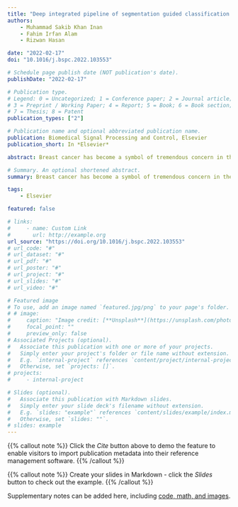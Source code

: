 ```yaml
---
title: "Deep integrated pipeline of segmentation guided classification of breast cancer from ultrasound images"
authors:
    - Muhammad Sakib Khan Inan
    - Fahim Irfan Alam
    - Rizwan Hasan

date: "2022-02-17"
doi: "10.1016/j.bspc.2022.103553"

# Schedule page publish date (NOT publication's date).
publishDate: "2022-02-17"

# Publication type.
# Legend: 0 = Uncategorized; 1 = Conference paper; 2 = Journal article;
# 3 = Preprint / Working Paper; 4 = Report; 5 = Book; 6 = Book section;
# 7 = Thesis; 8 = Patent
publication_types: ["2"]

# Publication name and optional abbreviated publication name.
publication: Biomedical Signal Processing and Control, Elsevier
publication_short: In *Elsevier*

abstract: Breast cancer has become a symbol of tremendous concern in the modern world, as it is one of the major causes of cancer mortality worldwide. In this regard, breast ultrasonography images are frequently utilized by doctors to diagnose breast cancer at an early stage. However, the complex artifacts and heavily noised breast ultrasonography images make diagnosis a great challenge. Furthermore, the ever-increasing number of patients being screened for breast cancer necessitates the use of automated end-to-end technology for highly accurate diagnosis at a low cost and in a short time. In this concern, to develop an end-to-end integrated pipeline for breast ultrasonography image classification, we conducted an exhaustive analysis of image preprocessing methods such as K Means++ and SLIC, as well as four transfer learning models such as VGG16, VGG19, DenseNet121, and ResNet50. With a Dice-coefficient score of 63.4 in the segmentation stage and accuracy and an F1-Score (Benign) of 73.72 percent and 78.92 percent in the classification stage, the combination of SLIC, UNET, and VGG16 outperformed all other integrated combinations. Finally, we have proposed an end to end integrated automated pipelining framework which includes preprocessing with SLIC to capture super-pixel features from the complex artifact of ultrasonography images, complementing semantic segmentation with modified U-Net, leading to breast tumor classification using a transfer learning approach with a pre-trained VGG16 and a densely connected neural network. The proposed automated pipeline can be effectively implemented to assist medical practitioners in making more accurate and timely diagnoses of breast cancer.

# Summary. An optional shortened abstract.
summary: Breast cancer has become a symbol of tremendous concern in the modern world, as it is one of the major causes of cancer mortality worldwide. In this regard, breast ultrasonography images are frequently utilized by doctors to diagnose breast cancer at an early stage. However, the complex artifacts and heavily noised breast ultrasonography images make diagnosis a great challenge. Furthermore, the ever-increasing number of patients being screened for breast cancer necessitates the use of automated end-to-end technology for highly accurate diagnosis at a low cost and in a short time. In this concern, to develop an end-to-end integrated pipeline for breast ultrasonography image classification, we conducted an exhaustive analysis of image preprocessing methods such as K Means++ and SLIC, as well as four transfer learning models such as VGG16, VGG19, DenseNet121, and ResNet50. With a Dice-coefficient score of 63.4 in the segmentation stage and accuracy and an F1-Score (Benign) of 73.72 percent and 78.92 percent in the classification stage, the combination of SLIC, UNET, and VGG16 outperformed all other integrated combinations. Finally, we have proposed an end to end integrated automated pipelining framework which includes preprocessing with SLIC to capture super-pixel features from the complex artifact of ultrasonography images, complementing semantic segmentation with modified U-Net, leading to breast tumor classification using a transfer learning approach with a pre-trained VGG16 and a densely connected neural network. The proposed automated pipeline can be effectively implemented to assist medical practitioners in making more accurate and timely diagnoses of breast cancer.

tags:
    - Elsevier

featured: false

# links:
#     - name: Custom Link
#       url: http://example.org
url_source: "https://doi.org/10.1016/j.bspc.2022.103553"
# url_code: "#"
# url_dataset: "#"
# url_pdf: "#"
# url_poster: "#"
# url_project: "#"
# url_slides: "#"
# url_video: "#"

# Featured image
# To use, add an image named `featured.jpg/png` to your page's folder.
# # image:
#     caption: "Image credit: [**Unsplash**](https://unsplash.com/photos/pLCdAaMFLTE)"
#     focal_point: ""
#     preview_only: false
# Associated Projects (optional).
#   Associate this publication with one or more of your projects.
#   Simply enter your project's folder or file name without extension.
#   E.g. `internal-project` references `content/project/internal-project/index.md`.
#   Otherwise, set `projects: []`.
# projects:
#     - internal-project

# Slides (optional).
#   Associate this publication with Markdown slides.
#   Simply enter your slide deck's filename without extension.
#   E.g. `slides: "example"` references `content/slides/example/index.md`.
#   Otherwise, set `slides: ""`.
# slides: example
---
```


{{% callout note %}}
Click the _Cite_ button above to demo the feature to enable visitors to import publication metadata into their reference management software.
{{% /callout %}}

{{% callout note %}}
Create your slides in Markdown - click the _Slides_ button to check out the example.
{{% /callout %}}

Supplementary notes can be added here, including [code, math, and images](https://wowchemy.com/docs/writing-markdown-latex/).
